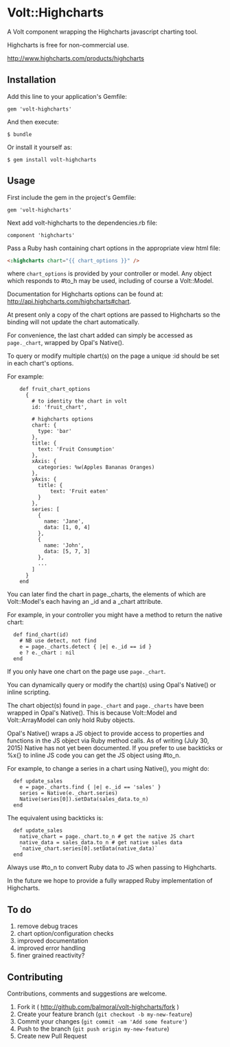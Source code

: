 # Volt::Highcharts

A Volt component wrapping the Highcharts javascript charting tool.

Highcharts is free for non-commercial use.

http://www.highcharts.com/products/highcharts

## Installation

Add this line to your application's Gemfile:

    gem 'volt-highcharts'

And then execute:

    $ bundle

Or install it yourself as:

    $ gem install volt-highcharts

## Usage

First include the gem in the project's Gemfile:

```gem 'volt-highcharts'```

Next add volt-highcharts to the dependencies.rb file:

```component 'highcharts'```

Pass a Ruby hash containing chart options in the appropriate view html file:

```html
<:highcharts chart="{{ chart_options }}" />
```

where `chart_options` is provided by your controller or model. Any object which responds to #to_h may be used, including of course a Volt::Model.

Documentation for Highcharts options can be found at: http://api.highcharts.com/highcharts#chart.

At present only a copy of the chart options are passed to Highcharts so the binding will not update the chart automatically.
 
For convenience, the last chart added can simply be accessed as ```page._chart```, wrapped by Opal's Native().
 
To query or modify multiple chart(s) on the page a unique :id should be set in each chart's options. 

For example:
```
    def fruit_chart_options
      {
        # to identity the chart in volt
        id: 'fruit_chart',
        
        # highcharts options
        chart: {
          type: 'bar'
        },
        title: {
          text: 'Fruit Consumption'
        },
        xAxis: {
          categories: %w(Apples Bananas Oranges)
        },
        yAxis: {
          title: {
              text: 'Fruit eaten'
          }
        },
        series: [
          {
            name: 'Jane',
            data: [1, 0, 4]
          },
          {
            name: 'John',
            data: [5, 7, 3]
          },
          ...
        ]
      }
    end
```

You can later find the chart in page._charts, the elements of which are Volt::Model's each having an _id and a _chart attribute.

For example, in your controller you might have a method to return the native chart:
```
  def find_chart(id)
    # NB use detect, not find
    e = page._charts.detect { |e| e._id == id }
    e ? e._chart : nil
  end
```
If you only have one chart on the page use ```page._chart```.

You can dynamically query or modify the chart(s) using Opal's Native() or inline scripting.

The chart object(s) found in ```page._chart``` and ```page._charts``` have been wrapped in Opal's Native(). This is because Volt::Model and Volt::ArrayModel can only hold Ruby objects.   

Opal's Native() wraps a JS object to provide access to properties and functions in the JS object via Ruby method calls. As of writing (July 30, 2015) Native has not yet been documented. If you prefer to use backticks or %x{} to inline JS code you can get the JS object using #to_n.

For example, to change a series in a chart using Native(), you might do:
```
  def update_sales
    e = page._charts.find { |e| e._id == 'sales' }
    series = Native(e._chart.series)
    Native(series[0]).setData(sales_data.to_n)
  end
```
The equivalent using backticks is:
```
  def update_sales
    native_chart = page._chart.to_n # get the native JS chart
    native_data = sales_data.to_n # get native sales data
    `native_chart.series[0].setData(native_data)`
  end
```

Always use #to_n to convert Ruby data to JS when passing to Highcharts.

In the future we hope to provide a fully wrapped Ruby implementation of Highcharts.

## To do

1. remove debug traces
2. chart option/configuration checks
3. improved documentation
4. improved error handling
5. finer grained reactivity?

## Contributing

Contributions, comments and suggestions are welcome.
 
1. Fork it ( http://github.com/balmoral/volt-highcharts/fork )
2. Create your feature branch (`git checkout -b my-new-feature`)
3. Commit your changes (`git commit -am 'Add some feature'`)
4. Push to the branch (`git push origin my-new-feature`)
5. Create new Pull Request
